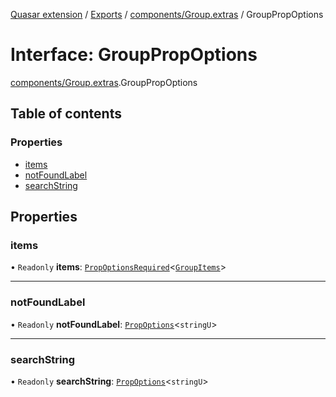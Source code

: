 [Quasar extension](../index.md) / [Exports](../modules.md) / [components/Group.extras](../modules/components_Group_extras.md) / GroupPropOptions

# Interface: GroupPropOptions

[components/Group.extras](../modules/components_Group_extras.md).GroupPropOptions

## Table of contents

### Properties

- [items](components_Group_extras.GroupPropOptions.md#items)
- [notFoundLabel](components_Group_extras.GroupPropOptions.md#notfoundlabel)
- [searchString](components_Group_extras.GroupPropOptions.md#searchstring)

## Properties

### items

• `Readonly` **items**: [`PropOptionsRequired`](components_api.PropOptionsRequired.md)<[`GroupItems`](../modules/components_Group_extras.md#groupitems)\>

___

### notFoundLabel

• `Readonly` **notFoundLabel**: [`PropOptions`](components_api.PropOptions.md)<`stringU`\>

___

### searchString

• `Readonly` **searchString**: [`PropOptions`](components_api.PropOptions.md)<`stringU`\>
